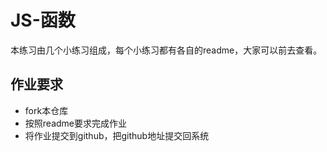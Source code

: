 # JS-函数

本练习由几个小练习组成，每个小练习都有各自的readme，大家可以前去查看。

## 作业要求
- fork本仓库
- 按照readme要求完成作业
- 将作业提交到github，把github地址提交回系统

